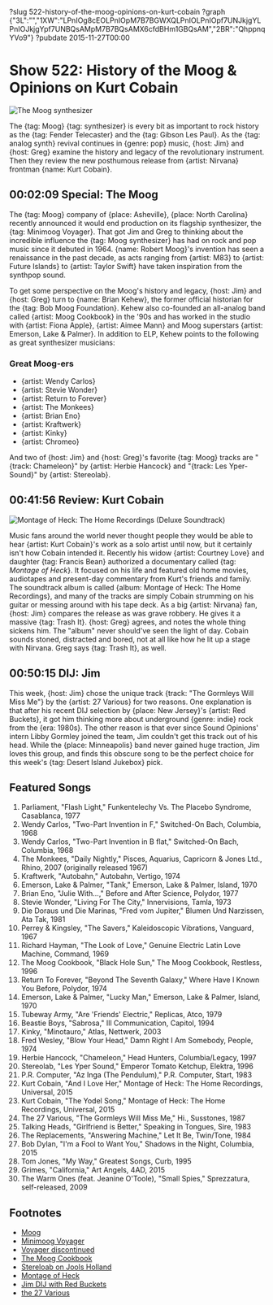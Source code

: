 ?slug 522-history-of-the-moog-opinions-on-kurt-cobain
?graph {"3L":"","1XW":"LPnIOg8cEOLPnIOpM7B7BGWXQLPnIOLPnIOpf7UNJkjgYLPnIOJkjgYpf7UNBQsAMpM7B7BQsAMX6cfdBHm1GBQsAM","2BR":"QhppnqYVo9"}
?pubdate 2015-11-27T00:00

# Show 522: History of the Moog & Opinions on Kurt Cobain

![The Moog synthesizer](https://static.soundopinions.org/images/2015/moog_web.jpg)

The {tag: Moog} {tag: synthesizer} is every bit as important to rock history as the {tag: Fender Telecaster} and the {tag: Gibson Les Paul}. As the {tag: analog synth} revival continues in {genre: pop} music, {host: Jim} and {host: Greg} examine the history and legacy of the revolutionary instrument. Then they review the new posthumous release from {artist: Nirvana} frontman {name: Kurt Cobain}.

## 00:02:09 Special: The Moog
The {tag: Moog} company of {place: Asheville}, {place: North Carolina} recently announced it would end production on its flagship synthesizer, the {tag: Minimoog Voyager}. That got Jim and Greg to thinking about the incredible influence the {tag: Moog synthesizer} has had on rock and pop music since it debuted in 1964. {name: Robert Moog}'s invention has seen a renaissance in the past decade, as acts ranging from {artist: M83} to {artist: Future Islands} to {artist: Taylor Swift} have taken inspiration from the synthpop sound.

To get some perspective on the Moog's history and legacy, {host: Jim} and {host: Greg} turn to {name: Brian Kehew}, the former official  historian for the {tag: Bob Moog Foundation}. Kehew also co-founded an all-analog band called {artist: Moog Cookbook} in the '90s and has worked in the studio with {artist: Fiona Apple}, {artist: Aimee Mann} and Moog superstars {artist: Emerson, Lake & Palmer}. In addition to ELP, Kehew points to the following as great synthesizer musicians:

### Great Moog-ers
- {artist: Wendy Carlos}
- {artist: Stevie Wonder}
- {artist: Return to Forever}
- {artist: The Monkees}
- {artist: Brian Eno}
- {artist: Kraftwerk}
- {artist: Kinky}
- {artist: Chromeo}

And two of {host: Jim} and {host: Greg}'s favorite {tag: Moog} tracks are "{track: Chameleon}" by {artist: Herbie Hancock} and "{track: Les Yper-Sound}" by {artist: Stereolab}.

## 00:41:56 Review: Kurt Cobain
![Montage of Heck: The Home Recordings (Deluxe Soundtrack)](https://static.soundopinions.org/assets/522/1XW0.jpg)

Music fans around the world never thought people they would be able to hear {artist: Kurt Cobain}'s work as a solo artist until now, but it certainly isn't how Cobain intended it. Recently his widow {artist: Courtney Love} and daughter {tag: Francis Bean} authorized a documentary called {tag: *Montage of Heck*}. It focused on his life and featured old home movies, audiotapes and present-day commentary from Kurt's friends and family. The soundtrack album is called {album: Montage of Heck: The Home Recordings}, and many of the tracks are simply Cobain strumming on his guitar or messing around with his tape deck. As a big {artist: Nirvana} fan, {host: Jim} compares the release as was grave robbery. He gives it a massive {tag: Trash It}. {host: Greg} agrees, and notes the whole thing sickens him. The "album" never should've seen the light of day. Cobain sounds stoned, distracted and bored, not at all like how he lit up a stage with Nirvana. Greg says {tag: Trash It}, as well. 


## 00:50:15 DIJ: Jim
This week, {host: Jim} chose the unique track {track: "The Gormleys Will Miss Me"} by the {artist: 27 Various} for two reasons. One explanation is that after his recent DIJ selection by {place: New Jersey}'s {artist: Red Buckets}, it got him thinking more about underground {genre: indie} rock from the {era: 1980s}. The other reason is that ever since Sound Opinions' intern Libby Gormley joined the team, Jim couldn't get this track out of his head. While the {place: Minneapolis} band never gained huge traction, Jim loves this group, and finds this obscure song to be the perfect choice for this week's {tag: Desert Island Jukebox} pick.

## Featured Songs

1. Parliament, "Flash Light," Funkentelechy Vs. The Placebo Syndrome, Casablanca, 1977 
1. Wendy Carlos, "Two-Part Invention in F," Switched-On Bach, Columbia, 1968 
1. Wendy Carlos, "Two-Part Invention in B flat," Switched-On Bach, Columbia, 1968 
1. The Monkees, "Daily Nightly," Pisces, Aquarius, Capricorn & Jones Ltd., Rhino, 2007 (originally released 1967) 
1. Kraftwerk, "Autobahn," Autobahn, Vertigo, 1974 
1. Emerson, Lake & Palmer, "Tank," Emerson, Lake & Palmer, Island, 1970 
1. Brian Eno, "Julie With…," Before and After Science, Polydor, 1977 
1. Stevie Wonder, "Living For The City," Innervisions, Tamla, 1973 
1. Die Doraus und Die Marinas, "Fred vom Jupiter," Blumen Und Narzissen, Ata Tak, 1981 
1. Perrey & Kingsley, "The Savers," Kaleidoscopic Vibrations, Vanguard, 1967 
1. Richard Hayman, "The Look of Love," Genuine Electric Latin Love Machine, Command, 1969 
1. The Moog Cookbook, "Black Hole Sun," The Moog Cookbook, Restless, 1996 
1. Return To Forever, "Beyond The Seventh Galaxy," Where Have I Known You Before, Polydor, 1974 
1. Emerson, Lake & Palmer, "Lucky Man," Emerson, Lake & Palmer, Island, 1970  
1. Tubeway Army, "Are 'Friends' Electric," Replicas, Atco, 1979 
1. Beastie Boys, "Sabrosa," Ill Communication, Capitol, 1994 
1. Kinky, "Minotauro," Atlas, Nettwerk, 2003 
1. Fred Wesley, "Blow Your Head," Damn Right I Am Somebody, People, 1974 
1. Herbie Hancock, "Chameleon," Head Hunters, Columbia/Legacy, 1997 
1. Stereolab, "Les Yper Sound," Emperor Tomato Ketchup, Elektra, 1996 
1. P.R. Computer, "Az Inga (The Pendulum)," P.R. Computer, Start, 1983 
1. Kurt Cobain, "And I Love Her," Montage of Heck: The Home Recordings, Universal, 2015 
1. Kurt Cobain, "The Yodel Song," Montage of Heck: The Home Recordings, Universal, 2015 
1. The 27 Various, "The Gormleys Will Miss Me," Hi., Susstones, 1987 
1. Talking Heads, "Girlfriend is Better," Speaking in Tongues, Sire, 1983 
1. The Replacements, "Answering Machine," Let It Be, Twin/Tone, 1984 
1. Bob Dylan, "I'm a Fool to Want You," Shadows in the Night, Columbia, 2015 
1. Tom Jones, "My Way," Greatest Songs, Curb, 1995 
1. Grimes, "California," Art Angels, 4AD, 2015 
1. The Warm Ones (feat. Jeanine O'Toole), "Small Spies," Sprezzatura, self-released, 2009


## Footnotes
- [Moog](http://www.moogmusic.com/)
- [Minimoog Voyager](http://www.moogmusic.com/news/end-voyage-final-production-iconic-synthesizer)
- [Voyager discontinued](http://www.sonicscoop.com/2012/09/21/moog-to-discontinue-minimoog-voyager-select-series/#sthash.ihmaypeN.dpbs)
- [The Moog Cookbook](https://itunes.apple.com/us/artist/the-moog-cookbook/id40104930)
- [Stereloab on Jools Holland](https://www.youtube.com/watch?v=HdG4WpqIgvM)
- [Montage of Heck](http://www.hbo.com/documentaries/kurt-cobain-montage-of-heck)
- [Jim DIJ with Red Buckets](/show/519/#redbuckets)
- [the 27 Various](http://www.susstones.com/27various/)

